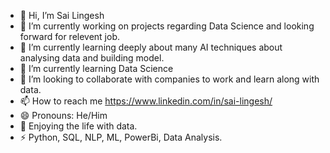 - 👋 Hi, I’m Sai Lingesh
- 🔭 I’m currently working on projects regarding Data Science and looking forward for relevent job.
- 🌱 I’m currently learning deeply about many AI techniques about analysing data and building model.
- 🌱 I’m currently learning Data Science
- 💞️ I’m looking to collaborate with companies to work and learn along with data.
- 📫 How to reach me https://www.linkedin.com/in/sai-lingesh/
- 😄 Pronouns: He/Him
- 👀 Enjoying the life with data.
- ⚡ Python, SQL, NLP, ML, PowerBi, Data Analysis.


<!---
Sai-Lingesh/Sai-Lingesh is a ✨ special ✨ repository because its `README.md` (this file) appears on your GitHub profile.
You can click the Preview link to take a look at your changes.
--->
